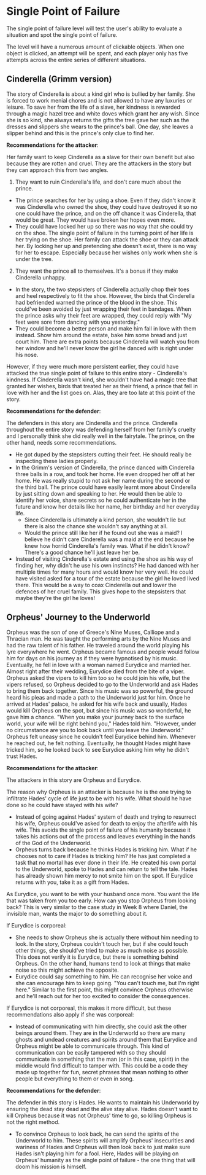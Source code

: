 # Single Point of Failure

The single point of failure level will test the user's ability to evaluate a situation and spot the single point of failure. 

The level will have a numerous amount of clickable objects. When one object is clicked, an attempt will be spent, and each player only has five attempts across the entire series of different situations. 

## Cinderella (Grimm version)

The story of Cinderella is about a kind girl who is bullied by her family. She is forced to work menial chores and is not allowed to have any luxuries or leisure. To save her from the life of a slave, her kindness is rewarded through a magic hazel tree and white doves which grant her any wish. Since she is so kind, she always returns the gifts the tree gave her such as the dresses and slippers she wears to the prince's ball. One day, she leaves a slipper behind and this is the prince's only clue to find her.

**Recommendations for the attacker**:

Her family want to keep Cinderella as a slave for their own benefit but also because they are rotten and cruel. They are the attackers in the story but they can approach this from two angles.

1. They want to ruin Cinderella's life, and don't care much about the prince.

- The prince searches for her by using a shoe. Even if they didn't know it was Cinderella who owned the shoe, they could have destroyed it so no one could have the prince, and on the off chance it was Cinderella, that would be great. They would have broken her hopes even more.
- They could have locked her up so there was no way that she could try on the shoe. The single point of failure in the turning point of her life is her trying on the shoe. Her family can attack the shoe or they can attack her. By locking her up and pretending she doesn't exist, there is no way for her to escape. Especially because her wishes only work when she is under the tree.

2. They want the prince all to themselves. It's a bonus if they make Cinderella unhappy.

- In the story, the two stepsisters of Cinderella actually chop their toes and heel respectively to fit the shoe. However, the birds that Cinderella had befriended warned the prince of the blood in the shoe. This could've been avoided by just wrapping their feet in bandages. When the prince asks why their feet are wrapped, they could reply with "My feet were sore from dancing with you yesterday."
- They could become a better person and make him fall in love with them instead. Show him around the estate, bake him some bread and just court him. There are extra points because Cinderella will watch you from her window and he'll never know the girl he danced with is right under his nose.

However, if they were much more persistent earlier, they could have attacked the true single point of failure to this entire story - Cinderella's kindness. If Cinderella wasn't kind, she wouldn't have had a magic tree that granted her wishes, birds that treated her as their friend, a prince that fell in love with her and the list goes on. Alas, they are too late at this point of the story.

**Recommendations for the defender**:

The defenders in this story are Cinderella and the prince. Cinderella throughout the entire story was defending herself from her family's cruelty and I personally think she did really well in the fairytale. The prince, on the other hand, needs some recommendations.

- He got duped by the stepsisters cutting their feet. He should really be inspecting these ladies properly.
- In the Grimm's version of Cinderella, the prince danced with Cinderella three balls in a row, and took her home. He even dropped her off at her home. He was really stupid to not ask her name during the second or the third ball. The prince could have easily learnt more about Cinderella by just sitting down and speaking to her. He would then be able to identify her voice, share secrets so he could authenticate her in the future and know her details like her name, her birthday and her everyday life. 
    - Since Cinderella is ultimately a kind person, she wouldn't lie but there is also the chance she wouldn't say anything at all.
    - Would the prince still like her if he found out she was a maid? I believe he didn't care Cinderella was a maid at the end because he knew how horrid Cinderella's family was. What if he didn't know? There's a good chance he'll just leave her be.
- Instead of visiting Cinderella's estate and using the shoe as his way of finding her, why didn't he use his own instincts? He had danced with her multiple times for many hours and would know her very well. He could have visited asked for a tour of the estate because the girl he loved lived there. This would be a way to coax Cinderella out and lower the defences of her cruel family. This gives hope to the stepsisters that maybe they're the girl he loves! 

## Orpheus' Journey to the Underworld

Orpheus was the son of one of Greece's Nine Muses, Calliope and a Thracian man. He was taught the performing arts by the Nine Muses and had the raw talent of his father. He traveled around the world playing his lyre everywhere he went. Orpheus became famous and people would follow him for days on his journey as if they were hypnotised by his music. Eventually, he fell in love with a woman named Eurydice and married her. Almost right after their wedding, Eurydice died from the bite of a viper. Orpheus asked the vipers to kill him too so he could join his wife, but the vipers refused, so Orpheus decided to go to the Underworld and ask Hades to bring them back together. Since his music was so powerful, the ground heard his pleas and made a path to the Underworld just for him. Once he arrived at Hades' palace, he asked for his wife back and usually, Hades would kill Orpheus on the spot, but since his music was so wonderful, he gave him a chance. "When you make your journey back to the surface world, your wife will be right behind you," Hades told him. "However, under no circumstance are you to look back until you leave the Underworld." Orpheus felt uneasy since he couldn't feel Eurydice behind him. Whenever he reached out, he felt nothing. Eventually, he thought Hades might have tricked him, so he looked back to see Eurydice asking him why he didn't trust Hades.

**Recommendations for the attacker**:

The attackers in this story are Orpheus and Eurydice. 

The reason why Orpheus is an attacker is because he is the one trying to infiltrate Hades' cycle of life just to be with his wife. What should he have done so he could have stayed with his wife?

- Instead of going against Hades' system of death and trying to resurrect his wife, Orpheus could've asked for death to enjoy the afterlife with his wife. This avoids the single point of failure of his humanity because it takes his actions out of the process and leaves everything in the hands of the God of the Underworld.
- Orpheus turns back because he thinks Hades is tricking him. What if he chooses not to care if Hades is tricking him? He has just completed a task that no mortal has ever done in their life. He created his own portal to the Underworld, spoke to Hades and can return to tell the tale. Hades has already shown him mercy to not smite him on the spot. If Eurydice returns with you, take it as a gift from Hades.

As Eurydice, you want to be with your husband once more. You want the life that was taken from you too early. How can you stop Orpheus from looking back? This is very similar to the case study in Week 8 where Daniel, the invisible man, wants the major to do something about it.

If Eurydice is corporeal:

- She needs to show Orpheus she is actually there without him needing to look. In the story, Orpheus couldn't touch her, but if she could touch other things, she should've tried to make as much noise as possible. This does not verify it is Eurydice, but there is something behind Orpheus. On the other hand, humans tend to look at things that make noise so this might achieve the opposite.
- Eurydice could say something to him. He can recognise her voice and she can encourage him to keep going. "You can't touch me, but I'm right here." Similar to the first point, this might convince Orpheus otherwise and he'll reach out for her too excited to consider the consequences.

If Eurydice is not corporeal, this makes it more difficult, but these recommendations also apply if she was corporeal:

- Instead of communicating with him directly, she could ask the other beings around them. They are in the Underworld so there are many ghosts and undead creatures and spirits around them that Eurydice and Orpheus might be able to communicate through. This kind of communication can be easily tampered with so they should communicate in something that the man (or in this case, spirit) in the middle would find difficult to tamper with. This could be a code they made up together for fun, secret phrases that mean nothing to other people but everything to them or even in song.

**Recommendations for the defender**:

The defender in this story is Hades. He wants to maintain his Underworld by ensuring the dead stay dead and the alive stay alive. Hades doesn't want to kill Orpheus because it was not Orpheus' time to go, so killing Orpheus is not the right method. 

- To convince Orpheus to look back, he can send the spirits of the Underworld to him. These spirits will amplify Orpheus' insecurities and wariness of Hades and Orpheus will then look back to just make sure Hades isn't playing him for a fool. Here, Hades will be playing on Orpheus' humanity as the single point of failure - the one thing that will doom his mission is himself.
